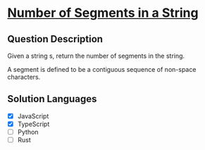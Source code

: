 # [Number of Segments in a String](https://leetcode.com/problems/number-of-segments-in-a-string)

## Question Description

Given a string s, return the number of segments in the string.

A segment is defined to be a contiguous sequence of non-space characters.

## Solution Languages

- [x] JavaScript
- [x] TypeScript
- [ ] Python
- [ ] Rust
